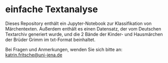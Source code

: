 # einfache Textanalyse

Dieses Repository enthält ein Jupyter-Notebook zur Klassifikation von Märchentexten.
Außerdem enthält es einen Datensatz, der vom Deutschen Textarchiv generiert wurde, und die 2 Bände der Kinder- und Hausmärchen der Brüder Grimm im txt-Format beinhaltet.

Bei Fragen und Anmerkungen, wenden Sie sich bitte an:
katrin.fritsche@uni-jena.de
